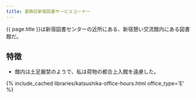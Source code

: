 ```yaml
---
title: 葛飾区新宿図書サービスコーナー
---
```


{{ page.title }}は新宿図書センターの近所にある、新宿憩い交流館内にある図書館だ。

## 特徴

* 館内は土足厳禁のようで、私は荷物の都合上入館を遠慮した。

{% include_cached libraries/katsushika-office-hours.html office_type='E' %}
